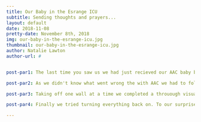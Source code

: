 ```yaml
---
title: Our Baby in the Esrange ICU
subtitle: Sending thoughts and prayers...
layout: default
date: 2018-11-08
pretty-date: November 8th, 2018
img: our-baby-in-the-esrange-icu.jpg
thumbnail: our-baby-in-the-esrange-icu.jpg
author: Natalie Lawton
author-url: #


post-par1: The last time you saw us we had just recieved our AAC baby back from the flight and discovered that it had unfortunately failed to sample anything, but we didn't yet know why. So the very first thing the next morning, 19th October, our poor little baby got sent to the Esrange ICU for failure analysis.

post-par2: As we didn't know what went wrong the with AAC we had to follow very strict procedures to ensure that we did not destroy the evidence! We assigned Kiki to note taker, myself to photographer, Emil to electronics diagnoser and Pau to mechanics diagnoser and got to work. 

post-par3: Taking off one wall at a time we completed a throuough visual inspection of all parts of the experiment and found everything to be as it should. Once this was complete we moved on to connection testing, looking for shorts or bad connections. Again no problems were detected.

post-par4: Finally we tried turning everything back on. To our surprise everything worked. Including the pump. We managed to trace the problem back to a current limitation on the pump which was then dropping the voltage causing the Arduino to reset. But still we didn't know the exact cause of this. Now we've taken a little time for respite we're back to our post flight analysis and we've begun investigating why we're seeing this problem on the pump in the hopes that we can solve it and fly our system again!

---
```

